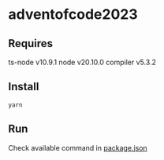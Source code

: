 # adventofcode2023

## Requires
ts-node v10.9.1
node v20.10.0
compiler v5.3.2

## Install

`yarn`

## Run

Check available command in [package.json](./package.json)
